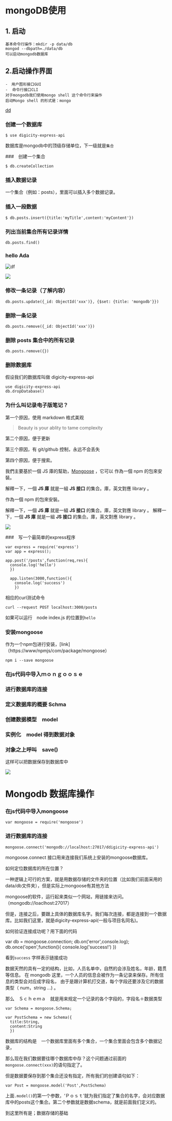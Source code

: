 # mongoDB使用

## 1. 启动

    基本命令行操作：mkdir -p data/db
    mongod --dbpath=./data/db
    可以启动mongodb数据库

## 2.启动操作界面

    -　用户图形接口GUI
    -  命令行接口CLI
    对于mongodb我们使用mongo shell 这个命令行来操作
    启动Mongo shell 的形式是：mongo
[dd](http://www/baidu.com)

### 创建一个数据库
```
$ use digicity-express-api
```
数据库是mongodb中的顶级存储单位，下一级就是``集合``

###　创建一个集合
```
$ db.createCollection
```
### 插入数据记录

一个集合（例如：posts），里面可以插入多个数据记录。


### 插入一段数据
```
$ db.posts.insert({title:'myTitle',content:'myContent'})
```

### 列出当前集合所有记录详情

```
db.posts.find()
```


### hello Ada
![df](http://img06.tooopen.com/images/20160924/tooopen_sy_179904684231.jpg)

![](https://github.com/happypeter/digicity-express-api/blob/master/doc/img/001-ada.png?raw=true)
### 修改一条记录（了解内容）

 ```
 db.posts.update({_id: ObjectId('xxx')}, {$set: {title: 'mongodb'}})
 ```

 ### 删除一条记录

 ```
 db.posts.remove({_id: ObjectId('xxx')})
 ```
 ### 删除 posts 集合中的所有记录

 ```
 db.posts.remove({})
 ```

 ### 删除数据库

 假设我们的数据库叫做 digicity-express-api

 ```
 use digicity-express-api
 db.dropDatabase()
 ```

### 为什么叫记录电子版笔记？

第一个原因，使用 markdown 格式美观

>Beauty is your ablity to tame complexity

第二个原因，便于更新

第三个原因，有 git/github 控制，永远不会丢失

第四个原因，便于搜索。


我們主要基於一個 JS 庫的幫助，[Mongoose](http://mongoosejs.com/) ，它可以
 作為一個 npm 的包來安裝。

 解釋一下，一個 **JS 庫** 就是一組 **JS 接口** 的集合。庫，英文對應 library 。

 作為一個 npm 的包來安裝。

  解釋一下，一個 **JS 庫** 就是一組 **JS 接口** 的集合。庫，英文對應 library 。		  解釋一下，一個 **JS 庫** 就是一組 **JS 接口** 的集合。庫，英文對應 library 。


 ![](https://github.com/happypeter/digicity-express-api/blob/master/doc/img/002-mongoose.png?raw=true)


###　写一个最简单的express程序
```
var express = require('express')
var app = express();

app.post('/posts',function(req,res){
  console.log('hello')
  })

  app.listen(3000,function(){
    console.log('success')
    })
```
 相应的curl测试命令

```
curl --request POST localhost:3000/posts
```

如果可以运行　node index.js 的位置到`hello`


### 安装mongoose

作为一个npm包进行安装，[link]（https://www/npmjs/com/package/mongoose）

```
npm i --save mongoose
```

### 在js代码中导入ｍｏｎｇｏｏｓｅ

### 进行数据库的连接

### 定义数据库的概要 Schma

### 创建数据模型　model

### 实例化　model 得到数据对象

### 对象之上呼叫　save()

这样可以把数据保存到数据库中

![](https://github.com/happypeter/digicity-express-api/blob/c340b04015e0873c8cb7423b267aefd5c3021534/doc/img/003-curl.png?raw=true)


# Mongodb 数据库操作

### 在js代码中导入mongoose
```
var mongoose = require('mongoose')
```

### 进行数据库的连接

```
mongoose.connect('mongodb://localhost:27017/ddigicity-express-api')

```

mongoose.connect 接口用来连接我们系统上安装的mongoose数据库。

如何定位数据库的所在位置？

一种逻辑上可行的方案，就是用数据存储的文件夹的位置（比如我们前面采用的data/db文件夹），但是实际上mongoose有其他方法

mongoose的软件，运行起来类似一个网站，用链接来访问。（mongodb://loaclhost:27017）

但是，连接之后，要跟上具体的数据库名字。我们每次连接，都是连接到一个数据库。比如我们这里，就是digicity-express-api(一般与项目名同名)。

如何验证连接成功呢？用下面的代码

var db = mongoose.connection;
db.on('error',console.log);
db.once('open',function(){
  console.log('success!')
  })

看到`success` 字样表示链接成功



数据天然的具有一定的结构，比如，人员名单中，自然的会涉及姓名，年龄，籍贯等信息。
在 mongodb 这里，一个人员的信息会被作为一条记录来保存。所有信息的类型会对应成字段名，
由于是跟计算机打交道，每个字段还要涉及它的数据类型（ num，string ...) 。

那么　Ｓｃｈｅｍａ　就是用来规定一个记录的各个字段的，字段名＋数据类型
```
var Schema = mongoose.Schema;

var PostSchema = new Schema({
  title:String,
  content:String
  })

```

数据库的结构是　一个数据库里面有多个集合，一个集合里面会包含多个数据记录，

那么现在我们数据要往哪个数据库中存？这个问题通过前面的`mongoose.connect(xxx)`的语句指定了。

但是数据要保存到那个集合还没有指定，所有我们的创建语句如下：

```
var Post = mongoose.model('Post',PostSchema)

```
上面`.model()`的第一个参数，‘Ｐｏｓｔ’就为我们指定了集合的名字，会对应数据库中的posts这个集合。第二个参数就是数据schema，就是前面我们定义的。

到这里所有是；数据存储的基础
